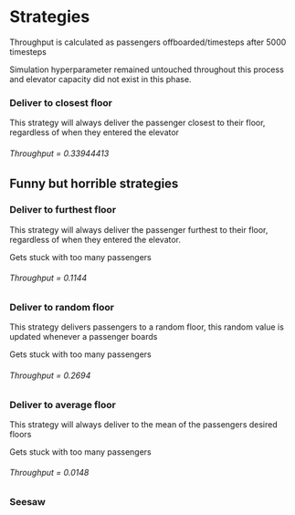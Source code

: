 # Strategies

Throughput is calculated as passengers offboarded/timesteps after 5000 timesteps

Simulation hyperparameter remained untouched throughout this process and elevator capacity did not exist in this phase.

### Deliver to closest floor
This strategy will always deliver the passenger closest to their floor,
regardless of when they entered the elevator

###### Throughput = 0.33944413

## Funny but horrible strategies

### Deliver to furthest floor
This strategy will always deliver the passenger furthest to their floor,
regardless of when they entered the elevator. 

Gets stuck with too many passengers

###### Throughput = 0.1144

### Deliver to random floor
This strategy delivers passengers to a random floor, this random value is updated
whenever a passenger boards

Gets stuck with too many passengers

###### Throughput = 0.2694

### Deliver to average floor
This strategy will always deliver to the mean of the passengers desired floors

Gets stuck with too many passengers

###### Throughput = 0.0148

### Seesaw


